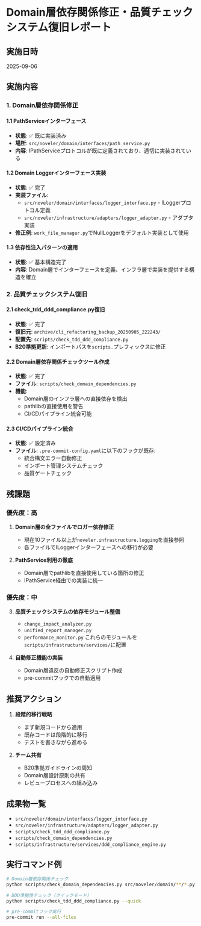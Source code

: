 # Domain層依存関係修正・品質チェックシステム復旧レポート

## 実施日時
2025-09-06

## 実施内容

### 1. Domain層依存関係修正

#### 1.1 PathServiceインターフェース
- **状態**: ✅ 既に実装済み
- **場所**: `src/noveler/domain/interfaces/path_service.py`
- **内容**: IPathServiceプロトコルが既に定義されており、適切に実装されている

#### 1.2 Domain Loggerインターフェース実装
- **状態**: ✅ 完了
- **実装ファイル**:
  - `src/noveler/domain/interfaces/logger_interface.py` - ILoggerプロトコル定義
  - `src/noveler/infrastructure/adapters/logger_adapter.py` - アダプタ実装
- **修正例**: `work_file_manager.py`でNullLoggerをデフォルト実装として使用

#### 1.3 依存性注入パターンの適用
- **状態**: ✅ 基本構造完了
- **内容**: Domain層でインターフェースを定義、インフラ層で実装を提供する構造を確立

### 2. 品質チェックシステム復旧

#### 2.1 check_tdd_ddd_compliance.py復旧
- **状態**: ✅ 完了
- **復旧元**: `archive/cli_refactoring_backup_20250905_222243/`
- **配置先**: `scripts/check_tdd_ddd_compliance.py`
- **B20準拠更新**: インポートパスを`scripts.`プレフィックスに修正

#### 2.2 Domain層依存関係チェックツール作成
- **状態**: ✅ 完了
- **ファイル**: `scripts/check_domain_dependencies.py`
- **機能**:
  - Domain層のインフラ層への直接依存を検出
  - pathlibの直接使用を警告
  - CI/CDパイプライン統合可能

#### 2.3 CI/CDパイプライン統合
- **状態**: ✅ 設定済み
- **ファイル**: `.pre-commit-config.yaml`に以下のフックが既存:
  - 統合構文エラー自動修正
  - インポート管理システムチェック
  - 品質ゲートチェック

## 残課題

### 優先度：高
1. **Domain層の全ファイルでロガー依存修正**
   - 現在10ファイル以上が`noveler.infrastructure.logging`を直接参照
   - 各ファイルでILoggerインターフェースへの移行が必要

2. **PathService利用の徹底**
   - Domain層でpathlibを直接使用している箇所の修正
   - IPathService経由での実装に統一

### 優先度：中
3. **品質チェックシステムの依存モジュール整備**
   - `change_impact_analyzer.py`
   - `unified_report_manager.py`
   - `performance_monitor.py`
   これらのモジュールを`scripts/infrastructure/services/`に配置

4. **自動修正機能の実装**
   - Domain層違反の自動修正スクリプト作成
   - pre-commitフックでの自動適用

## 推奨アクション

1. **段階的移行戦略**
   - まず新規コードから適用
   - 既存コードは段階的に移行
   - テストを書きながら進める

2. **チーム共有**
   - B20準拠ガイドラインの周知
   - Domain層設計原則の共有
   - レビュープロセスへの組み込み

## 成果物一覧

- `src/noveler/domain/interfaces/logger_interface.py`
- `src/noveler/infrastructure/adapters/logger_adapter.py`
- `scripts/check_tdd_ddd_compliance.py`
- `scripts/check_domain_dependencies.py`
- `scripts/infrastructure/services/ddd_compliance_engine.py`

## 実行コマンド例

```bash
# Domain層依存関係チェック
python scripts/check_domain_dependencies.py src/noveler/domain/**/*.py

# DDD準拠性チェック（クイックモード）
python scripts/check_tdd_ddd_compliance.py --quick

# pre-commitフック実行
pre-commit run --all-files
```
